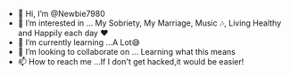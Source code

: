 - 👋 Hi, I’m @Newbie7980
- 👀 I’m interested in ... My Sobriety, My Marriage, Music 🎶, Living Healthy and Happily each day ❤️
- 🌱 I’m currently learning ...A Lot😅
- 💞️ I’m looking to collaborate on ... Learning what this means
- 📫 How to reach me ...If I don't get hacked,it would be easier!

<!---
Newbie7980/Newbie7980 is a ✨ special ✨ repository because its `README.md` (this file) appears on your GitHub profile.
You can click the Preview link to take a look at your changes.
--->

